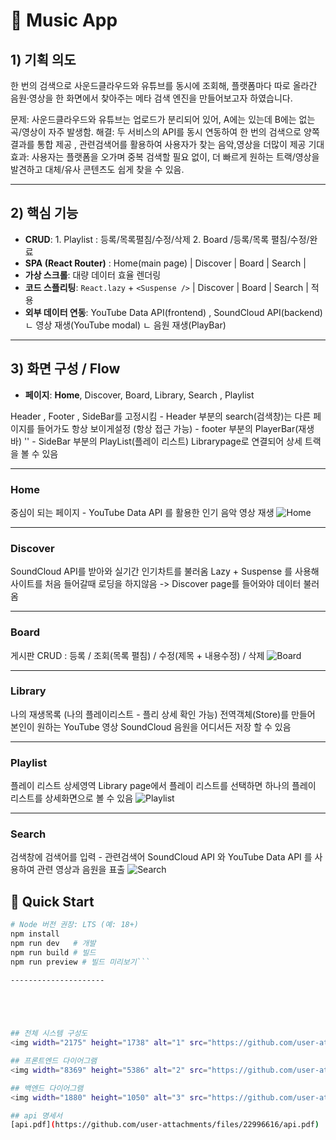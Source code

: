 # 🎵 Music App

## 1) 기획 의도
한 번의 검색으로 사운드클라우드와 유튜브를 동시에 조회해, 
플랫폼마다 따로 올라간 음원·영상을 한 화면에서 찾아주는
메타 검색 엔진을 만들어보고자 하였습니다.

문제: 사운드클라우드와 유튜브는 업로드가 분리되어 있어, A에는 있는데 B에는 없는 곡/영상이 자주 발생함.
해결: 두 서비스의 API를 동시 연동하여 한 번의 검색으로 양쪽 결과를 통합 제공 , 관련검색어를 활용하여 사용자가 찾는 음악,영상을 더많이 제공 
기대효과: 사용자는 플랫폼을 오가며 중복 검색할 필요 없이, 더 빠르게 원하는 트랙/영상을 발견하고 대체/유사 콘텐츠도 쉽게 찾을 수 있음.

--------------------------------------------------------------------------------------------------------------

## 2) 핵심 기능
-  **CRUD**:  1. Playlist : 등록/목록펼침/수정/삭제   2. Board /등록/목록 펼침/수정/완료 
-  **SPA (React Router)**  : Home(main page) | Discover | Board | Search | 
-  **가상 스크롤**: 대량 데이터 효율 렌더링
-  **코드 스플리팅**: `React.lazy` + `<Suspense />` | Discover | Board | Search | 적용
-  **외부 데이터 연동**: YouTube Data API(frontend) , SoundCloud API(backend)  
                           ㄴ 영상 재생(YouTube modal)                     ㄴ 음원 재생(PlayBar)

--------------------------------------------------------------------------------------------------------------

## 3) 화면 구성 / Flow
- **페이지**: **Home**, Discover, Board, Library, Search , Playlist

Header , Footer , SideBar를 고정시킴 - Header 부분의 search(검색창)는 다른 페이지를 들어가도 항상 보이게설정 (항상 접근 가능)
                                    - footer 부분의 PlayerBar(재생바)                    ''
                                    - SideBar 부분의  PlayList(플레이 리스트)  Librarypage로 연결되어 상세 트랙을 볼 수 있음

---
### Home
중심이 되는 페이지   - YouTube Data API 를 활용한 인기 음악 영상 재생
![Home](https://github.com/user-attachments/assets/906edacc-5f63-4a82-b38b-34241abe7ba4)
                                         
---
### Discover
SoundCloud API를 받아와 실기간 인기차트를 불러옴
Lazy + Suspense 를 사용해 사이트를 처음 들어갈때 로딩을 하지않음 -> Discover page를 들어와야 데이터 불러옴


---
### Board
게시판
CRUD : 등록 / 조회(목록 펼침) / 수정(제목 + 내용수정) / 삭제
![Board](https://github.com/user-attachments/assets/eb06a354-f6db-4968-a75f-349a74ab509a)

---
### Library
나의 재생목록 (나의 플레이리스트 - 플리 상세 확인 가능)
전역객체(Store)를 만들어 본인이 원하는 YouTube 영상 SoundCloud 음원을 어디서든 저장 할 수 있음

---
### Playlist 
플레이 리스트 상세영역
Library page에서 플레이 리스트를 선택하면 
하나의 플레이 리스트를 상세화면으로 볼 수 있음 
![Playlist](https://github.com/user-attachments/assets/cb5c3851-ba94-4390-af44-dabf1902cc4f)


---
### Search 
검색창에 검색어를 입력 - 관련검색어 SoundCloud API 와 YouTube Data API 를 사용하여 관련 영상과 음원을 표출 
![Search](https://github.com/user-attachments/assets/d64f0fab-a0b5-4f20-aa97-5e21acfda458)


## 🚀 Quick Start
```bash
# Node 버전 권장: LTS (예: 18+)
npm install
npm run dev   # 개발
npm run build # 빌드
npm run preview # 빌드 미리보기```
                            
---------------------





## 전체 시스템 구성도
<img width="2175" height="1738" alt="1" src="https://github.com/user-attachments/assets/2d3dec2a-a5f9-4be5-ac63-d0eeea1448d7" />

## 프론트엔드 다이어그램
<img width="8369" height="5386" alt="2" src="https://github.com/user-attachments/assets/1d95a774-a578-4d11-9807-78a62b543326" />

## 백엔드 다이어그램
<img width="1880" height="1050" alt="3" src="https://github.com/user-attachments/assets/dfc6ac9d-ff77-4cbb-939c-c1a408a3fa60" />

## api 명세서
[api.pdf](https://github.com/user-attachments/files/22996616/api.pdf)
